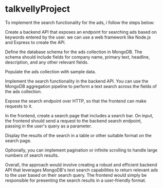 # talkvellyProject

To implement the search functionality for the ads, i  follow the steps below:

Create a backend API that exposes an endpoint for searching ads based on keywords entered by the user. we can use a web framework like Node.js and Express to create the API.

Define the database schema for the ads collection in MongoDB. The schema should include fields for company name, primary text, headline, description, and any other relevant fields.

Populate the ads collection with sample data.

Implement the search functionality in the backend API. You can use the MongoDB aggregation pipeline to perform a text search across the fields of the ads collection.

Expose the search endpoint over HTTP, so that the frontend can make requests to it.

In the frontend, create a search page that includes a search bar. On input, the frontend should send a request to the backend search endpoint, passing in the user's query as a parameter.

Display the results of the search in a table or other suitable format on the search page.

Optionally, you can implement pagination or infinite scrolling to handle large numbers of search results.

Overall, the approach would involve creating a robust and efficient backend API that leverages MongoDB's text search capabilities to return relevant ads to the user based on their search query. The frontend would simply be responsible for presenting the search results in a user-friendly format.